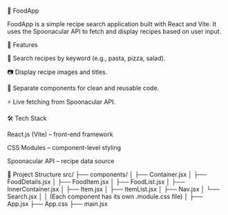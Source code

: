 🍔 FoodApp

FoodApp is a simple recipe search application built with React and Vite.
It uses the Spoonacular API to fetch and display recipes based on user input.

🚀 Features

🔎 Search recipes by keyword (e.g., pasta, pizza, salad).

📷 Display recipe images and titles.

📑 Separate components for clean and reusable code.

⚡ Live fetching from Spoonacular API.

🛠️ Tech Stack

React.js (Vite) – front-end framework

CSS Modules – component-level styling

Spoonacular API – recipe data source

📂 Project Structure
src/
 ├── components/
 │    ├── Container.jsx
 │    ├── FoodDetails.jsx
 │    ├── FoodItem.jsx
 │    ├── FoodList.jsx
 │    ├── InnerContainer.jsx
 │    ├── Item.jsx
 │    ├── ItemList.jsx
 │    ├── Nav.jsx
 │    └── Search.jsx
 │
 │   (Each component has its own .module.css file)
 │
 ├── App.jsx
 ├── App.css
 ├── main.jsx
